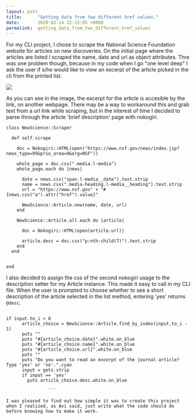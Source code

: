 ```yaml
---
layout: post
title:      "Getting data from two different href values."
date:       2020-02-14 22:15:05 +0000
permalink:  getting_data_from_two_different_href_values
---
```



For my CLI project, I chose to scrape the National Science Foundation website for articles on new discoveries. On the initial page where the articles are listed I scraped the name, date and url as object attributes. Thre was one problem though, because in my code when I go "one level deep" I ask the user if s/he would like to view an excerpt of the article picked in the cli from the printed list.

![](https://ibb.co/NV9LJgQ)

As you can see in the image, the excerpt for the article is accesible by the link, on another webpage. There may be a way to workaround this and grab text from a url link while scraping, but in the interest of time I decided to parse through the article  'brief description' page with nokogiri. 


```
class NewScience::Scraper

  def self.scrape

    doc = Nokogiri::HTML(open("https://www.nsf.gov/news/index.jsp?news_type=99&prio_area=0&org=NSF"))

    whole_page = doc.css(".media.l-media")
    whole_page.each do |news|

      date = news.css("span.l-media__date").text.strip
      name = news.css(".media-heading.l-media__heading").text.strip
      url = "https://www.nsf.gov" + "#{news.css("a").attr("href").value}"

      NewScience::Article.new(name, date, url)
    end

    NewScience::Article.all.each do |article|

      doc = Nokogiri::HTML(open(article.url))

      article.desc = doc.css("p:nth-child(7)").text.strip
    end
  end


end

```

I also decided to assign the css of the second nokogiri usage to the description setter for my Article instance. This made it easy to call in my CLI file. When the user is prompted to choose whether to see a short description of the article selected in the list method, entering 'yes' returns `@desc`. 

```

if input.to_i > 0
      article_choice = NewScience::Article.find_by_index(input.to_i - 1)
      puts ""
      puts "#{article_choice.date}".white.on_blue
      puts "#{article_choice.name}".white.on_blue
      puts "#{article_choice.url}".white.on_blue
      puts ""
      puts "Do you want to read an excerpt of the journal article? Type 'yes' or 'no'.".cyan
      input = gets.strip
      if input == 'yes'
        puts article_choice.desc.white.on_blue
				
				```

I was pleased to find out how simple it was to create this project when I realized, as Avi said, just write what the code should do before knowing how to make it work.

